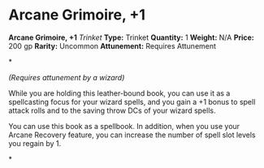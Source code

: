 # Arcane Grimoire, +1

**Arcane Grimoire, +1**
_Trinket_
**Type:** Trinket
**Quantity:** 1
**Weight:** N/A
**Price:** 200 gp
**Rarity:** Uncommon
**Attunement:** Requires Attunement

*<div class="item-attunement"><i>(Requires attunement by a wizard)</i><p>While you are holding this leather-bound book, you can use it as a spellcasting focus for your wizard spells, and you gain a +1 bonus to spell attack rolls and to the saving throw DCs of your wizard spells.

You can use this book as a spellbook. In addition, when you use your Arcane Recovery feature, you can increase the number of spell slot levels you regain by 1.</p>*